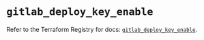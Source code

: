 # `gitlab_deploy_key_enable`

Refer to the Terraform Registry for docs: [`gitlab_deploy_key_enable`](https://registry.terraform.io/providers/gitlabhq/gitlab/16.8.1/docs/resources/deploy_key_enable).
